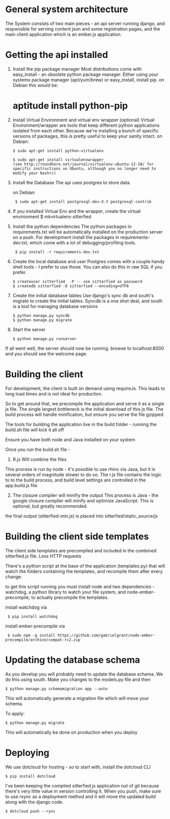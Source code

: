 General system architecture
============================

The System consists of two main pieces - an api server running django, and responsible for serving content json and some registration pages, and the main client application which is an ember.js application.


Getting the api installed
====================


1. Install the pip package manager
  Most distributions come with easy_install - an obsolete python package manager. Either using your systems package manager (apt/yum/brew) or easy_install, install pip.
  on Debian this would be:
	  # aptitude install python-pip


2.  Install Virtual Environment and virtual env wrapper (optional)
	Virtual Environment/wrapper are tools that keep different python applications isolated from each other. Because we're installing a bunch of specific versions of packages, this is pretty useful to keep your sanity intact.
	on Debian:

		$ sudo apt-get install python-virtualenv

	    $ sudo apt-get install virtualenvwrapper
		(see http://roundhere.net/journal/virtualenv-ubuntu-12-10/ for specific instructions on Ubuntu, although you no longer need to modify your bashrc)


3. Install the Database
   The api uses postgres to store data.

	on Debian:

		$ sudo apt-get install postgresql-dev-X.Y postgresql-contrib


4. If you installed Virtual Env and the wrapper, create the virtual environment
        $ mkvirtualenv sitterfied

5. Install the python dependencies
   The python packages in requirements.txt will be automatically installed on the production server on a push. For development install the packages in  requirements-dev.txt, which come with a lot of debugging/profiling tools.

	    $ pip install -r requirements-dev.txt


6. Create the local database and user
   Postgres comes with a couple handy shell tools - I prefer to use those. You can also do this in raw SQL if you prefer.

       $ createuser sitterfied  -P -- use sitterfied as password
       $ createdb sitterfied -O sitterfied --encoding=UTF8

7. Create the initial database tables
   Use django's sync db and south's migrate to create the initial tables. Syncdb is a one shot deal, and south is a tool for managing database versions

       $ python manage.py syncdb
       $ python manage.py migrate


8. Start the server

       $ python manage.py runserver

If all went well, the server should now be running.
browse to localhost:8000 and you should see the welcome page.


Building the client
===================
For development, the client is built on demand using requireJs. This leads to long load times and is not ideal for production.

So to get around that, we precompile the application and serve it as a single js file.
The single largest bottleneck is the initial download of this js file. The build process will handle minification, but ensure you serve the file gzipped.

The tools for building the application live in the build folder - running the build.sh file will kick it all off

Ensure you have both node and Java installed on your system

Once you run the build.sh file -

1. R.js Will combine the files

  This process is run by node - it's possible to use rhino via Java, but it is several orders of magnitude slower to do so.
  The r.js file contains the logic to to the build process, and build level settings are controlled in the app.build.js file.

2. The closure compiler will minifiy the output
   This process is Java - the google closure complier will minify and optimize JavaScript. This is optional, but greatly recommended.

the final output (sitterfied-min.js) is placed into sitterfied/static_source/js


Building the client side templates
==================================

The client side templates are precompiled and included in the combined sitterfied.js file. Less HTTP requests

There's a python script at the base of the application (templates.py) that will watch the folders containing the templates,
and recompile them after every change.

to get this script running you must install node and two dependencies - watchdog, a python library to watch your file system, and node-ember-precompile, to actually precompile the templates.

install watchdog via

     $ pip install watchdog

install ember-precompile via

     $ sudo npm -g install https://github.com/gabrielgrant/node-ember-precompile/archive/compat-rc2.zip


Updating the database schema
============================
As you develop you will probably need to update the database schema.
We do this using south. Make you changes to the models.py file and then

    $ python manage.py schemamigration app --auto

This will automatically generate a migration file which will move your schema.

To apply:

    $ python manage.py migrate

This will automatically be done on production when you deploy


Deploying
====================================

We use dotcloud for hosting - so to start with, install the dotcloud CLI

    $ pip install dotcloud

I've been keeping the complied sitterfied.js application out of git because there's very little value in version controlling it.
When you push, make sure to use rsync as a deployment method and it will move the updated build along with the django code.

    $ dotcloud push --rync
